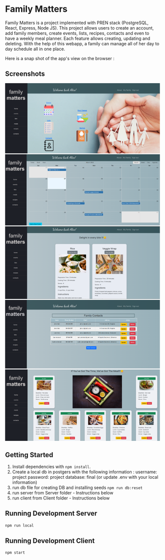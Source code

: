 # Family Matters

Family Matters is a project implemented with PREN stack (PostgreSQL, React, Express, Node JS). 
This project allows users to create an account, add family members, create events, lists, recipes, contacts and even to have a weekly meal planner. Each feature allows creating, updating and deleting. With the help of this webapp, a family can manage all of her day to day schedule all in one place. 

Here is a snap shot of the app's view on the browser : 

## Screenshots
!["Family Matters Homepage"](docs/homepage.png)
!["Family Matters Events"](docs/events.png)
!["Family Matters Recipes"](docs/recipes.png)
!["Family Matters Contacts"](docs/contacts.png)
!["Family Matters Meal planner"](docs/mealplanner.png)

## Getting Started

1. Install dependencies with `npm install`.
2. Create a local db in postgers with the following information :
      username: project
      password: project
      database: final
      (or update .env with your local information)
3. run db file for creating DB and installing seeds `npm run db:reset`
4. run server from Server folder - Instructions below
5. run client from Client folder - Instructions below

## Running Development Server

```sh
npm run local 
```
## Running Development Client

```sh
npm start
```
